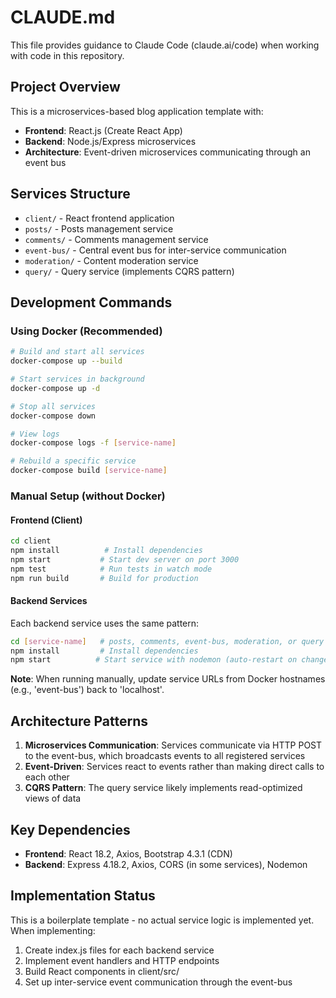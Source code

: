 # CLAUDE.md

This file provides guidance to Claude Code (claude.ai/code) when working with code in this repository.

## Project Overview

This is a microservices-based blog application template with:
- **Frontend**: React.js (Create React App)
- **Backend**: Node.js/Express microservices
- **Architecture**: Event-driven microservices communicating through an event bus

## Services Structure

- `client/` - React frontend application
- `posts/` - Posts management service
- `comments/` - Comments management service
- `event-bus/` - Central event bus for inter-service communication
- `moderation/` - Content moderation service
- `query/` - Query service (implements CQRS pattern)

## Development Commands

### Using Docker (Recommended)
```bash
# Build and start all services
docker-compose up --build

# Start services in background
docker-compose up -d

# Stop all services
docker-compose down

# View logs
docker-compose logs -f [service-name]

# Rebuild a specific service
docker-compose build [service-name]
```

### Manual Setup (without Docker)
#### Frontend (Client)
```bash
cd client
npm install          # Install dependencies
npm start           # Start dev server on port 3000
npm test            # Run tests in watch mode
npm run build       # Build for production
```

#### Backend Services
Each backend service uses the same pattern:
```bash
cd [service-name]   # posts, comments, event-bus, moderation, or query
npm install         # Install dependencies
npm start          # Start service with nodemon (auto-restart on changes)
```

**Note**: When running manually, update service URLs from Docker hostnames (e.g., 'event-bus') back to 'localhost'.

## Architecture Patterns

1. **Microservices Communication**: Services communicate via HTTP POST to the event-bus, which broadcasts events to all registered services
2. **Event-Driven**: Services react to events rather than making direct calls to each other
3. **CQRS Pattern**: The query service likely implements read-optimized views of data

## Key Dependencies

- **Frontend**: React 18.2, Axios, Bootstrap 4.3.1 (CDN)
- **Backend**: Express 4.18.2, Axios, CORS (in some services), Nodemon

## Implementation Status

This is a boilerplate template - no actual service logic is implemented yet. When implementing:
1. Create index.js files for each backend service
2. Implement event handlers and HTTP endpoints
3. Build React components in client/src/
4. Set up inter-service event communication through the event-bus